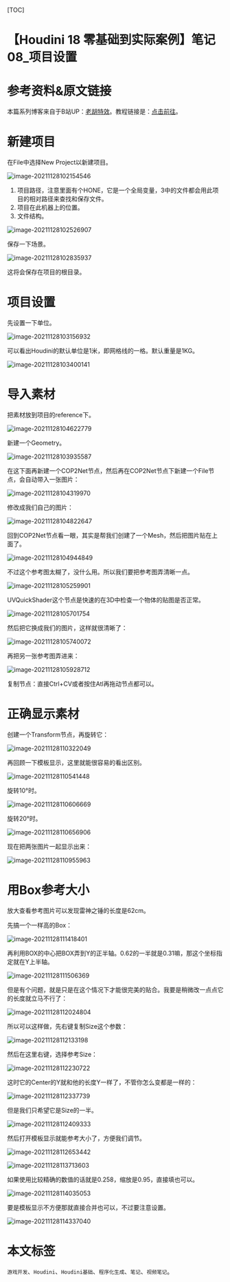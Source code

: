 [TOC]

# 【Houdini 18 零基础到实际案例】笔记 08_项目设置

# 参考资料&原文链接

本篇系列博客来自于B站UP：[老胡特效](https://space.bilibili.com/324928136)。教程链接是：[点击前往](https://www.bilibili.com/video/BV1Hi4y187Ww)。

# 新建项目

在File中选择New Project以新建项目。

![image-20211128102154546](https://sin998-blog-image.oss-cn-beijing.aliyuncs.com/images/202111281021016.png)

1. 项目路径，注意里面有个HONE，它是一个全局变量，3中的文件都会用此项目的相对路径来查找和保存文件。
2. 项目在此机器上的位置。
3. 文件结构。

![image-20211128102526907](https://sin998-blog-image.oss-cn-beijing.aliyuncs.com/images/202111281025058.png)

保存一下场景。

![image-20211128102835937](https://sin998-blog-image.oss-cn-beijing.aliyuncs.com/images/202111281028939.png)

这将会保存在项目的根目录。

# 项目设置

先设置一下单位。

![image-20211128103156932](https://sin998-blog-image.oss-cn-beijing.aliyuncs.com/images/202111281031809.png)

可以看出Houdini的默认单位是1米，即网格线的一格。默认重量是1KG。

![image-20211128103400141](https://sin998-blog-image.oss-cn-beijing.aliyuncs.com/images/202111281034238.png)

# 导入素材

把素材放到项目的reference下。

![image-20211128104622779](https://sin998-blog-image.oss-cn-beijing.aliyuncs.com/images/202111281046882.png)

新建一个Geometry。

![image-20211128103935587](https://sin998-blog-image.oss-cn-beijing.aliyuncs.com/images/202111281039915.png)

在这下面再新建一个COP2Net节点，然后再在COP2Net节点下新建一个File节点，会自动带入一张图片：

![image-20211128104319970](https://sin998-blog-image.oss-cn-beijing.aliyuncs.com/images/202111281043937.png)

修改成我们自己的图片：

![image-20211128104822647](https://sin998-blog-image.oss-cn-beijing.aliyuncs.com/images/202111281048914.png)

回到COP2Net节点看一眼，其实是帮我们创建了一个Mesh，然后把图片贴在上面了。

![image-20211128104944849](https://sin998-blog-image.oss-cn-beijing.aliyuncs.com/images/202111281049248.png)

不过这个参考图太糊了，没什么用。所以我们要把参考图弄清晰一点。

![image-20211128105259901](https://sin998-blog-image.oss-cn-beijing.aliyuncs.com/images/202111281053953.png)

UVQuickShader这个节点是快速的在3D中检查一个物体的贴图是否正常。

![image-20211128105701754](https://sin998-blog-image.oss-cn-beijing.aliyuncs.com/images/202111281057802.png)

然后把它换成我们的图片，这样就很清晰了：

![image-20211128105740072](https://sin998-blog-image.oss-cn-beijing.aliyuncs.com/images/202111281057387.png)

再把另一张参考图弄进来：

![image-20211128105928712](https://sin998-blog-image.oss-cn-beijing.aliyuncs.com/images/202111281059937.png)

复制节点：直接Ctrl+CV或者按住Atl再拖动节点都可以。

# 正确显示素材

创建一个Transform节点，再旋转它：

![image-20211128110322049](https://sin998-blog-image.oss-cn-beijing.aliyuncs.com/images/202111281103387.png)

再回顾一下模板显示，这里就能很容易的看出区别。

![image-20211128110541448](https://sin998-blog-image.oss-cn-beijing.aliyuncs.com/images/202111281105522.png)

旋转10°时。

![image-20211128110606669](https://sin998-blog-image.oss-cn-beijing.aliyuncs.com/images/202111281106656.png)

旋转20°时。

![image-20211128110656906](https://sin998-blog-image.oss-cn-beijing.aliyuncs.com/images/202111281106010.png)

现在把两张图片一起显示出来：

![image-20211128110955963](https://sin998-blog-image.oss-cn-beijing.aliyuncs.com/images/202111281109083.png)

# 用Box参考大小

放大查看参考图片可以发现雷神之锤的长度是62cm。

先搞一个一样高的Box：

![image-20211128111418401](https://sin998-blog-image.oss-cn-beijing.aliyuncs.com/images/202111281114469.png)

再利用BOX的中心把BOX弄到Y的正半轴。0.62的一半就是0.31嘛，那这个坐标指定就在Y上半轴。

![image-20211128111506369](https://sin998-blog-image.oss-cn-beijing.aliyuncs.com/images/202111281115498.png)

但是有个问题，就是只是在这个情况下才能很完美的贴合。我要是稍微改一点点它的长度就立马不行了：

![image-20211128112024804](https://sin998-blog-image.oss-cn-beijing.aliyuncs.com/images/202111281120313.png)

所以可以这样做，先右键复制Size这个参数：

![image-20211128112133198](https://sin998-blog-image.oss-cn-beijing.aliyuncs.com/images/202111281121282.png)

然后在这里右键，选择参考Size：

![image-20211128112230722](https://sin998-blog-image.oss-cn-beijing.aliyuncs.com/images/202111281122852.png)

这时它的Center的Y就和他的长度Y一样了，不管你怎么变都是一样的：

![image-20211128112337739](https://sin998-blog-image.oss-cn-beijing.aliyuncs.com/images/202111281123036.png)

但是我们只希望它是Size的一半。

![image-20211128112409333](https://sin998-blog-image.oss-cn-beijing.aliyuncs.com/images/202111281124634.png)

然后打开模板显示就能参考大小了，方便我们调节。

![image-20211128112653442](https://sin998-blog-image.oss-cn-beijing.aliyuncs.com/images/202111281126314.png)

![image-20211128113713603](https://sin998-blog-image.oss-cn-beijing.aliyuncs.com/images/202111281137699.png)

如果使用比较精确的数值的话就是0.258，缩放是0.95，直接填也可以。

![image-20211128114035053](https://sin998-blog-image.oss-cn-beijing.aliyuncs.com/images/202111281140338.png)

要是模板显示不方便那就直接合并也可以，不过要注意设置。

![image-20211128114337040](https://sin998-blog-image.oss-cn-beijing.aliyuncs.com/images/202111281143076.png)

# 本文标签

`游戏开发`、`Houdini`、`Houdini基础`、`程序化生成`、`笔记`、`视频笔记`。
